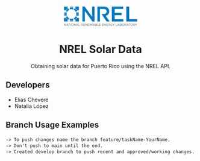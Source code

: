 <div align="center">
  <img src="./nrel-logo.jpg" width="200px">
  <h1>NREL Solar Data</h1>
</div>

<p align="center">
  Obtaining solar data for Puerto Rico using the NREL API.
</p>


## Developers

* Elías Chevere
* Natalia López

## Branch Usage Examples
```
-> To push changes name the branch feature/taskName-YourName.
-> Don't push to main until the end.
-> Created develop branch to push recent and approved/working changes.
```
